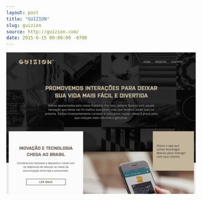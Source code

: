 ```yaml
---
layout: post
title: "GUIZION"
slug: guizion
source: http://guizion.com/
date: 2015-6-15 00:00:00 -0700
---
```


<img src="/screenshots/guizion.jpg">
